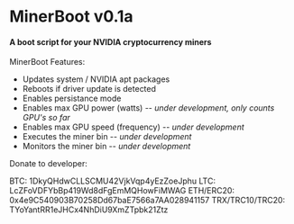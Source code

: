# MinerBoot v0.1a
#### A boot script for your NVIDIA cryptocurrency miners

MinerBoot Features:

- Updates system / NVIDIA apt packages
- Reboots if driver update is detected
- Enables persistance mode
- Enables max GPU power (watts) -- *under development, only counts GPU's so far*
- Enables max GPU speed (frequency) -- *under development*
- Executes the miner bin -- *under development*
- Monitors the miner bin -- *under development*

Donate to developer:

BTC: 1DkyQHdwCLLSCMU42VjkVqp4yEzZoeJphu
LTC: LcZFoVDFYbBp419Wd8dFgEmMQHowFiMWAG
ETH/ERC20: 0x4e9C540903B70258Dd67baE7566a7AA028941157
TRX/TRC10/TRC20: TYoYantRR1eJHCx4NhDiU9XmZTpbk21Ztz

